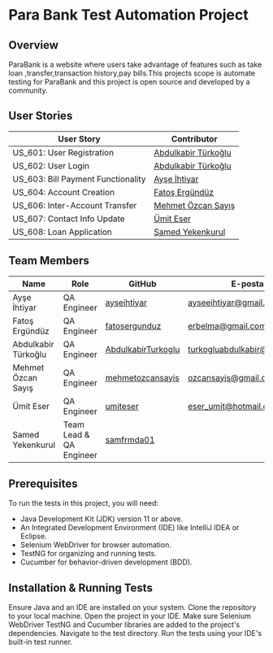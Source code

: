 # Para Bank Test Automation Project

## Overview

ParaBank is a website where users take advantage of features such as take loan ,transfer,transaction history,pay bills.This projects scope is automate testing for ParaBank and this project is open source and developed by a community.

## User Stories
| User Story                                     | Contributor                  |
|------------------------------------------------|------------------------------|
| US_601: User Registration                      | [Abdulkabir Türkoğlu](https://github.com/AbdulkabirTurkoglu) |
| US_602: User Login                             | [Abdulkabir Türkoğlu](https://github.com/AbdulkabirTurkoglu) |
| US_603: Bill Payment Functionality             | [Ayşe İhtiyar](https://github.com/ayseihtiyar) |
| US_604: Account Creation                       | [Fatoş Ergündüz](https://github.com/fatosergunduz) |
| US_606: Inter-Account Transfer                 | [Mehmet Özcan Sayış](https://github.com/ozcansayis) |
| US_607: Contact Info Update                    | [Ümit Eser](https://github.com/umiteser) |
| US_608: Loan Application                       | [Samed Yekenkurul](https://github.com/samfrmda01) |


## Team Members
| Name                    | Role                      | GitHub                                                      | E-posta                          |
|-------------------------|---------------------------|-------------------------------------------------------------|--------------------------        |
| Ayşe İhtiyar            | QA Engineer               | [ayseihtiyar](https://github.com/ayseihtiyar)               | ayseeihtiyar@gmail.com           |
| Fatoş Ergündüz          | QA Engineer               | [fatosergunduz](https://github.com/fatosergunduz)           | erbelma@gmail.com                |
| Abdulkabir Türkoğlu     | QA Engineer               | [AbdulkabirTurkoglu](https://github.com/AbdulkabirTurkoglu) | turkogluabdulkabir@gmail.com     |
| Mehmet Özcan Sayış      | QA Engineer               |  [mehmetozcansayis](https://github.com/ozcansayis)          | ozcansayis@gmail.com             |
| Ümit Eser               | QA Engineer               | [umiteser](https://github.com/umiteser)                     | eser_umit@hotmail.com            |
| Samed Yekenkurul        | Team Lead & QA Engineer   | [samfrmda01](https://github.com/samfrmda01)                 |                                  |


## Prerequisites
To run the tests in this project, you will need:

- Java Development Kit (JDK) version 11 or above.
- An Integrated Development Environment (IDE) like IntelliJ IDEA or Eclipse.
- Selenium WebDriver for browser automation.
- TestNG for organizing and running tests.
- Cucumber for behavior-driven development (BDD).


## Installation & Running Tests
Ensure Java and an IDE are installed on your system.
Clone the repository to your local machine.
Open the project in your IDE.
Make sure Selenium WebDriver TestNG and Cucumber libraries are added to the project's dependencies.
Navigate to the test directory.
Run the tests using your IDE's built-in test runner.
